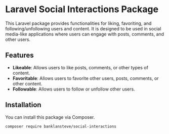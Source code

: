 # Laravel Social Interactions Package

This Laravel package provides functionalities for liking, favoriting, and following/unfollowing users and content. It is designed to be used in social media-like applications where users can engage with posts, comments, and other users.


## Features
- **Likeable**: Allows users to like posts, comments, or other types of content.
- **Favoritable**: Allows users to favorite other users, posts, comments, or other content.
- **Followable**: Allows users to follow or unfollow other users.


## Installation

You can install this package via Composer.

```bash
composer require banklansteve/social-interactions

